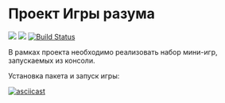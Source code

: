 # Проект Игры разума

<a href="https://codeclimate.com/github/codeclimate/codeclimate/maintainability"><img src="https://api.codeclimate.com/v1/badges/a99a88d28ad37a79dbf6/maintainability" /></a>
<a href="https://codeclimate.com/github/codeclimate/codeclimate/test_coverage"><img src="https://api.codeclimate.com/v1/badges/a99a88d28ad37a79dbf6/test_coverage" /></a>
[![Build Status](https://travis-ci.org/travis-ci/travis-web.svg?branch=master)](https://travis-ci.org/travis-ci/travis-web)

В рамках проекта необходимо реализовать набор мини-игр, запускаемых из консоли.

Установка пакета и запуск игры:

[![asciicast](https://asciinema.org/a/ToqttAUJotYYdiNJn3KzYoMFX.svg)](https://asciinema.org/a/ToqttAUJotYYdiNJn3KzYoMFX)
